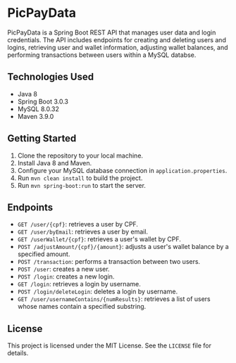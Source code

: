 # PicPayData

PicPayData is a Spring Boot REST API that manages user data and login credentials. The API includes endpoints for creating and deleting users and logins, retrieving user and wallet information, adjusting wallet balances, and performing transactions between users within a MySQL databse.

## Technologies Used

- Java 8
- Spring Boot 3.0.3
- MySQL 8.0.32
- Maven 3.9.0

## Getting Started

1. Clone the repository to your local machine.
2. Install Java 8 and Maven.
3. Configure your MySQL database connection in `application.properties`.
4. Run `mvn clean install` to build the project.
5. Run `mvn spring-boot:run` to start the server.

## Endpoints

- `GET /user/{cpf}`: retrieves a user by CPF.
- `GET /user/byEmail`: retrieves a user by email.
- `GET /userWallet/{cpf}`: retrieves a user's wallet by CPF.
- `POST /adjustAmount/{cpf}/{amount}`: adjusts a user's wallet balance by a specified amount.
- `POST /transaction`: performs a transaction between two users.
- `POST /user`: creates a new user.
- `POST /login`: creates a new login.
- `GET /login`: retrieves a login by username.
- `POST /login/deleteLogin`: deletes a login by username.
- `GET /user/usernameContains/{numResults}`: retrieves a list of users whose names contain a specified substring.

## License

This project is licensed under the MIT License. See the `LICENSE` file for details.
